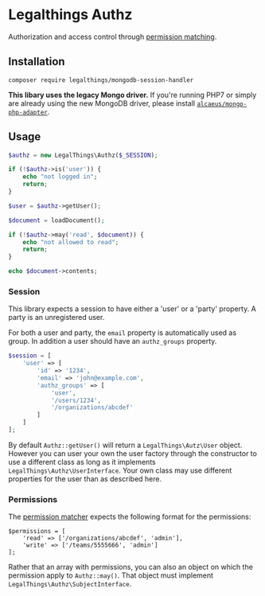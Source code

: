 # Legalthings Authz

Authorization and access control through [permission matching](https://github.com/legalthings/permission-matcher).


## Installation

```
composer require legalthings/mongodb-session-handler
```

**This libary uses the legacy Mongo driver.** If you're running PHP7 or simply are already using the new MongoDB
driver, please install [`alcaeus/mongo-php-adapter`](https://packagist.org/packages/alcaeus/mongo-php-adapter).


## Usage

```php
$authz = new LegalThings\Authz($_SESSION);

if (!$authz->is('user')) {
    echo "not logged in";
    return;
}

$user = $authz->getUser();

$document = loadDocument();

if (!$authz->may('read', $document)) {
    echo "not allowed to read";
    return;
}

echo $document->contents;
```

### Session

This library expects a session to have either a 'user' or a 'party' property. A party is an unregistered user.

For both a user and party, the `email` property is automatically used as group. In addition a user should have an
`authz_groups` property.

```php
$session = [
    'user' => [
        'id' => '1234',
        'email' => 'john@example.com',
        'authz_groups' => [
            'user',
            '/users/1234',
            '/organizations/abcdef'
        ]
    ]
];
```

By default `Authz::getUser()` will return a `LegalThings\Autz\User` object. However you can user your own the user
factory through the constructor to use a different class as long as it implements `LegalThings\Authz\UserInterface`.
Your own class may use different properties for the user than as described here.

### Permissions

The [permission matcher](https://github.com/legalthings/permission-matcher) expects the following format for the
permissions:

```
$permissions = [
    'read' => ['/organizations/abcdef', 'admin'],
    'write' => ['/teams/5555666', 'admin']
];
```

Rather that an array with permissions, you can also an object on which the permission apply to `Authz::may()`. That
object must implement `LegalThings\Authz\SubjectInterface`.

